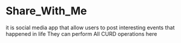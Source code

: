 # Share_With_Me
it is social media app that allow users to post interesting events that happened in life
They can perform All CURD operations here
